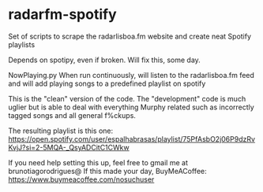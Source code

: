 # radarfm-spotify
Set of scripts to scrape the radarlisboa.fm website and create neat Spotify playlists

Depends on spotipy, even if broken. Will fix this, some day.

NowPlaying.py When run continuously, will listen to the radarlisboa.fm feed and will add playing songs to a predefined playlist on spotify

This is the "clean" version of the code. The "development" code is much uglier but is able to deal with everything Murphy related such as incorrectly tagged songs and all general f%ckups.

The resulting playlist is this one: https://open.spotify.com/user/espalhabrasas/playlist/75PfAsbO2j06P9dzRvKvjJ?si=2-5MQA-_QsyADCitC1CWkw

If you need help setting this up, feel free to gmail me at brunotiagorodrigues@
If this made your day, BuyMeACoffee: https://www.buymeacoffee.com/nosuchuser 
